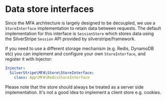 # Data store interfaces

Since the MFA architecture is largely designed to be decoupled, we use a `StoreInterface` implementation to retain
data between requests. The default implementation for this interface is `SessionStore` which stores data using the
SilverStripe `Session` API provided by silverstripe/framework.

If you need to use a different storage mechanism (e.g. Redis, DynamoDB etc) you can implement and configure your
own `StoreInterface`, and register it with Injector:

```yaml
Injector:
  SilverStripe\MFA\Store\StoreInterface:
    class: App\MFA\RedisStoreInterface
```

Please note that the store should always be treated as a server side implementation. It's not a good idea to implement
a client store e.g. cookies.
